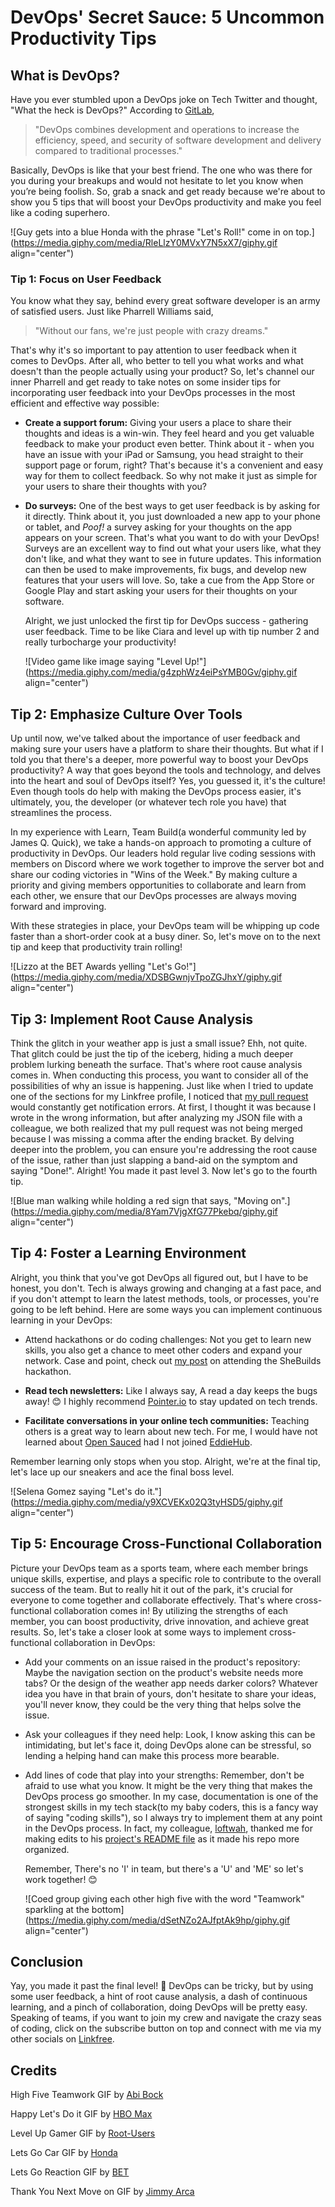 # DevOps' Secret Sauce: 5 Uncommon Productivity Tips

## What is DevOps?

Have you ever stumbled upon a DevOps joke on Tech Twitter and thought, "What the heck is DevOps?" According to [GitLab](https://about.gitlab.com/topics/devops/),

> "DevOps combines development and operations to increase the efficiency, speed, and security of software development and delivery compared to traditional processes."

Basically, DevOps is like that your best friend. The one who was there for you during your breakups and would not hesitate to let you know when you’re being foolish. So, grab a snack and get ready because we're about to show you 5 tips that will boost your DevOps productivity and make you feel like a coding superhero.

![Guy gets into a blue Honda with the phrase "Let's Roll!" come in on top.](https://media.giphy.com/media/RleLlzY0MVxY7N5xX7/giphy.gif align="center")

### Tip 1: Focus on User Feedback

You know what they say, behind every great software developer is an army of satisfied users. Just like Pharrell Williams said,

> "Without our fans, we're just people with crazy dreams."

That's why it's so important to pay attention to user feedback when it comes to DevOps. After all, who better to tell you what works and what doesn't than the people actually using your product? So, let's channel our inner Pharrell and get ready to take notes on some insider tips for incorporating user feedback into your DevOps processes in the most efficient and effective way possible:

* **Create a support forum:** Giving your users a place to share their thoughts and ideas is a win-win. They feel heard and you get valuable feedback to make your product even better. Think about it - when you have an issue with your iPad or Samsung, you head straight to their support page or forum, right? That's because it's a convenient and easy way for them to collect feedback. So why not make it just as simple for your users to share their thoughts with you?
    
* **Do surveys:** One of the best ways to get user feedback is by asking for it directly. Think about it, you just downloaded a new app to your phone or tablet, and *Poof!* a survey asking for your thoughts on the app appears on your screen. That's what you want to do with your DevOps! Surveys are an excellent way to find out what your users like, what they don't like, and what they want to see in future updates. This information can then be used to make improvements, fix bugs, and develop new features that your users will love. So, take a cue from the App Store or Google Play and start asking your users for their thoughts on your software.
    
    Alright, we just unlocked the first tip for DevOps success - gathering user feedback. Time to be like Ciara and level up with tip number 2 and really turbocharge your productivity!
    
    ![Video game like image saying "Level Up!"](https://media.giphy.com/media/g4zphWz4eiPsYMB0Gv/giphy.gif align="center")
    

## Tip 2: Emphasize Culture Over Tools

Up until now, we've talked about the importance of user feedback and making sure your users have a platform to share their thoughts. But what if I told you that there's a deeper, more powerful way to boost your DevOps productivity? A way that goes beyond the tools and technology, and delves into the heart and soul of DevOps itself? Yes, you guessed it, it's the culture! Even though tools do help with making the DevOps process easier, it's ultimately, you, the developer (or whatever tech role you have) that streamlines the process.

In my experience with Learn, Team Build(a wonderful community led by James Q. Quick), we take a hands-on approach to promoting a culture of productivity in DevOps. Our leaders hold regular live coding sessions with members on Discord where we work together to improve the server bot and share our coding victories in "Wins of the Week." By making culture a priority and giving members opportunities to collaborate and learn from each other, we ensure that our DevOps processes are always moving forward and improving.

With these strategies in place, your DevOps team will be whipping up code faster than a short-order cook at a busy diner. So, let's move on to the next tip and keep that productivity train rolling!

![Lizzo at the BET Awards yelling "Let's Go!"](https://media.giphy.com/media/XDSBGwnjvTpoZGJhxY/giphy.gif align="center")

## Tip 3: Implement Root Cause Analysis

Think the glitch in your weather app is just a small issue? Ehh, not quite. That glitch could be just the tip of the iceberg, hiding a much deeper problem lurking beneath the surface. That's where root cause analysis comes in. When conducting this process, you want to consider all of the possibilities of why an issue is happening. Just like when I tried to update one of the sections for my Linkfree profile, I noticed that [my pull request](https://github.com/EddieHubCommunity/LinkFree/pull/2123) would constantly get notification errors. At first, I thought it was because I wrote in the wrong information, but after analyzing my JSON file with a colleague, we both realized that my pull request was not being merged because I was missing a comma after the ending bracket. By delving deeper into the problem, you can ensure you're addressing the root cause of the issue, rather than just slapping a band-aid on the symptom and saying "Done!". Alright! You made it past level 3. Now let's go to the fourth tip.

![Blue man walking while holding a red sign that says, "Moving on".](https://media.giphy.com/media/8Yam7VjgXfG77Pkebq/giphy.gif align="center")

## Tip 4: Foster a Learning Environment

Alright, you think that you've got DevOps all figured out, but I have to be honest, you don't. Tech is always growing and changing at a fast pace, and if you don't attempt to learn the latest methods, tools, or processes, you're going to be left behind. Here are some ways you can implement continuous learning in your DevOps:

* Attend hackathons or do coding challenges: Not you get to learn new skills, you also get a chance to meet other coders and expand your network. Case and point, check out [my post](https://hashnode.com/post/clcues1dk020w64nv7qu65uk3) on attending the SheBuilds hackathon.
    
* **Read tech newsletters:** Like I always say, A read a day keeps the bugs away! 😊 I highly recommend [Pointer.io](https://www.pointer.io/) to stay updated on tech trends.
    
* **Facilitate conversations in your online tech communities:** Teaching others is a great way to learn about new tech. For me, I would have not learned about [Open Sauced](https://opensauced.pizza/) had I not joined [EddieHub](https://www.eddiehub.org/?r_done=1).
    

Remember learning only stops when you stop. Alright, we're at the final tip, let's lace up our sneakers and ace the final boss level.

![Selena Gomez saying "Let's do it."](https://media.giphy.com/media/y9XCVEKx02Q3tyHSD5/giphy.gif align="center")

## Tip 5: Encourage Cross-Functional Collaboration

Picture your DevOps team as a sports team, where each member brings unique skills, expertise, and plays a specific role to contribute to the overall success of the team. But to really hit it out of the park, it's crucial for everyone to come together and collaborate effectively. That's where cross-functional collaboration comes in! By utilizing the strengths of each member, you can boost productivity, drive innovation, and achieve great results. So, let's take a closer look at some ways to implement cross-functional collaboration in DevOps:

* Add your comments on an issue raised in the product's repository: Maybe the navigation section on the product's website needs more tabs? Or the design of the weather app needs darker colors? Whatever idea you have in that brain of yours, don't hesitate to share your ideas, you'll never know, they could be the very thing that helps solve the issue.
    
* Ask your colleagues if they need help: Look, I know asking this can be intimidating, but let's face it, doing DevOps alone can be stressful, so lending a helping hand can make this process more bearable.
    
* Add lines of code that play into your strengths: Remember, don't be afraid to use what you know. It might be the very thing that makes the DevOps process go smoother. In my case, documentation is one of the strongest skills in my tech stack(to my baby coders, this is a fancy way of saying "coding skills"), so I always try to implement them at any point in the DevOps process. In fact, my colleague, [loftwah](https://linkfree.eddiehub.io/loftwah), thanked me for making edits to his [project's README file](https://github.com/loftwah/linux-for-pirates) as it made his repo more organized.
    
    Remember, There's no 'I' in team, but there's a 'U' and 'ME' so let's work together! 😊
    
    ![Coed group giving each other high five with the word "Teamwork" sparkling at the bottom](https://media.giphy.com/media/dSetNZo2AJfptAk9hp/giphy.gif align="center")
    

## Conclusion

Yay, you made it past the final level! 🥳 DevOps can be tricky, but by using some user feedback, a hint of root cause analysis, a dash of continuous learning, and a pinch of collaboration, doing DevOps will be pretty easy. Speaking of teams, if you want to join my crew and navigate the crazy seas of coding, click on the subscribe button on top and connect with me via my other socials on [Linkfree](https://linkfree.eddiehub.io/CBID2).

## Credits

High Five Teamwork GIF by [Abi Bock](https://media.giphy.com/media/dSetNZo2AJfptAk9hp/giphy.gif)

Happy Let's Do it GIF by [HBO Max](https://media.giphy.com/media/y9XCVEKx02Q3tyHSD5/giphy.gif)

Level Up Gamer GIF by [Root-Users](https://media.giphy.com/media/g4zphWz4eiPsYMB0Gv/giphy.gif)

Lets Go Car GIF by [Honda](https://media.giphy.com/media/RleLlzY0MVxY7N5xX7/giphy.gif)

Lets Go Reaction GIF by [BET](https://media.giphy.com/media/XDSBGwnjvTpoZGJhxY/giphy.gif)

Thank You Next Move on GIF by [Jimmy Arca](https://media.giphy.com/media/8Yam7VjgXfG77Pkebq/giphy.gif)
